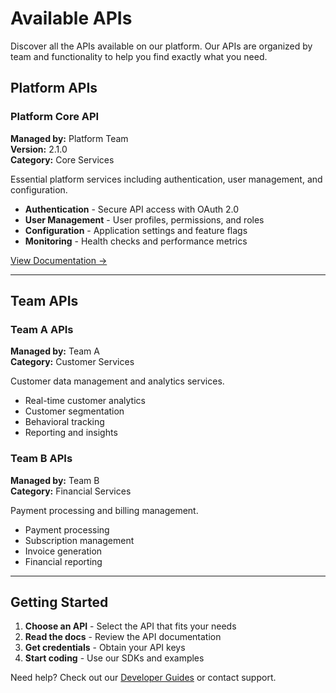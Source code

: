 # Available APIs

Discover all the APIs available on our platform. Our APIs are organized by team and functionality to help you find exactly what you need.

## Platform APIs

### Platform Core API
**Managed by:** Platform Team  
**Version:** 2.1.0  
**Category:** Core Services

Essential platform services including authentication, user management, and configuration.

- **Authentication** - Secure API access with OAuth 2.0
- **User Management** - User profiles, permissions, and roles
- **Configuration** - Application settings and feature flags
- **Monitoring** - Health checks and performance metrics

[View Documentation →](#platform-core-api)

---

## Team APIs

### Team A APIs
**Managed by:** Team A  
**Category:** Customer Services

Customer data management and analytics services.

- Real-time customer analytics
- Customer segmentation
- Behavioral tracking
- Reporting and insights

### Team B APIs  
**Managed by:** Team B  
**Category:** Financial Services

Payment processing and billing management.

- Payment processing
- Subscription management
- Invoice generation
- Financial reporting

---

## Getting Started

1. **Choose an API** - Select the API that fits your needs
2. **Read the docs** - Review the API documentation
3. **Get credentials** - Obtain your API keys
4. **Start coding** - Use our SDKs and examples

Need help? Check out our [Developer Guides](/guides) or contact support.